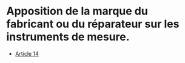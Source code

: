 # Apposition de la marque du fabricant ou du réparateur sur les instruments de mesure.

- [Article 14](article-14.md)
